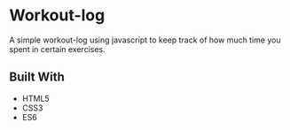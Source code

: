 # Workout-log

A simple workout-log using javascript to keep track of how much time you spent in certain exercises.

## Built With

* HTML5
* CSS3
* ES6

